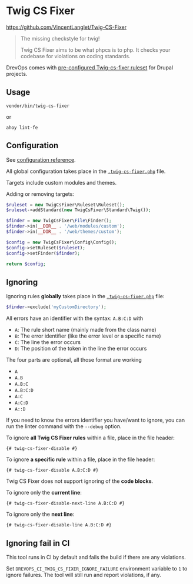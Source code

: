 # Twig CS Fixer

https://github.com/VincentLanglet/Twig-CS-Fixer

> The missing checkstyle for twig!
>
> Twig CS Fixer aims to be what phpcs is to php. It checks your codebase for violations on coding standards.

DrevOps comes with [pre-configured Twig-cs-fixer ruleset](../../../../.twig-cs-fixer.php) for Drupal projects.

## Usage

```shell
vendor/bin/twig-cs-fixer
```
or
```shell
ahoy lint-fe
```

## Configuration

See [configuration reference](https://github.com/VincentLanglet/Twig-CS-Fixer/blob/main/docs/configuration.md).

All global configuration takes place in the [`.twig-cs-fixer.php`](../../../../.twig-cs-fixer.php) file.

Targets include custom modules and themes.

Adding or removing targets:
```php
$ruleset = new TwigCsFixer\Ruleset\Ruleset();
$ruleset->addStandard(new TwigCsFixer\Standard\Twig());

$finder = new TwigCsFixer\File\Finder();
$finder->in(__DIR__ . '/web/modules/custom');
$finder->in(__DIR__ . '/web/themes/custom');

$config = new TwigCsFixer\Config\Config();
$config->setRuleset($ruleset);
$config->setFinder($finder);

return $config;
```

## Ignoring

Ignoring rules **globally** takes place in the  [`.twig-cs-fixer.php`](../../../../.twig-cs-fixer.php) file:
```php
$finder->exclude('myCustomDirectory');
```

All errors have an identifier with the syntax: `A.B:C:D` with
- `A`: The rule short name (mainly made from the class name)
- `B`: The error identifier (like the error level or a specific name)
- `C`: The line the error occurs
- `D`: The position of the token in the line the error occurs

The four parts are optional, all those format are working
- `A`
- `A.B`
- `A.B:C`
- `A.B:C:D`
- `A:C`
- `A:C:D`
- `A::D`

If you need to know the errors identifier you have/want to ignore, you can run
the linter command with the `--debug` option.

To ignore **all Twig CS Fixer rules** within a file, place in the file header:
```twig
{# twig-cs-fixer-disable #}
```

To ignore **a specific rule** within a file, place in the file header:
```twig
{# twig-cs-fixer-disable A.B:C:D #}
```

Twig CS Fixer does not support ignoring of the **code blocks**.

To ignore only the **current line**:
```twig
{# twig-cs-fixer-disable-next-line A.B:C:D #}
```

To ignore only the **next line**:
```twig
{# twig-cs-fixer-disable-line A.B:C:D #}
```

## Ignoring fail in CI

This tool runs in CI by default and fails the build if there are any violations.

Set `DREVOPS_CI_TWIG_CS_FIXER_IGNORE_FAILURE` environment variable to `1` to
ignore failures. The tool will still run and report violations, if any.
